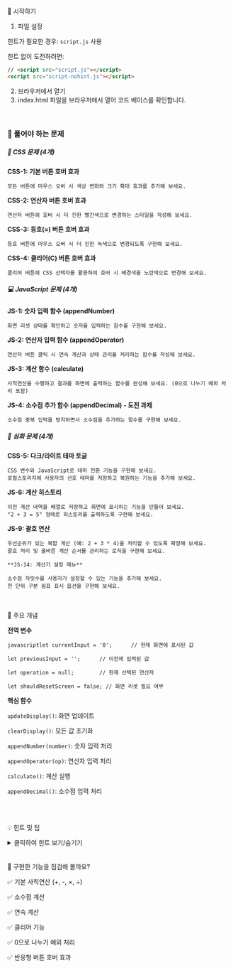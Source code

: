 
🚀 시작하기
1. 파일 설정

힌트가 필요한 경우: `script.js` 사용 

힌트 없이 도전하려면:

```html
// <script src="script.js"></script>
<script src="script-nohint.js"></script>
````

2. 브라우저에서 열기
3. index.html 파일을 브라우저에서 열어 코드 베이스를 확인합니다.

<br />

### 📝 풀어야 하는 문제

##### 🎨 CSS 문제 (4개)
**CSS-1: 기본 버튼 호버 효과**
```
모든 버튼에 마우스 오버 시 색상 변화와 크기 확대 효과를 추가해 보세요.
```

**CSS-2: 연산자 버튼 호버 효과**

```
연산자 버튼에 호버 시 더 진한 빨간색으로 변경하는 스타일을 작성해 보세요.
```

**CSS-3: 등호(=) 버튼 호버 효과**
```
등호 버튼에 마우스 오버 시 더 진한 녹색으로 변경되도록 구현해 보세요.
```

**CSS-4: 클리어(C) 버튼 호버 효과**
```
클리어 버튼에 CSS 선택자를 활용하여 호버 시 배경색을 노란색으로 변경해 보세요.
```

##### 💻 JavaScript 문제 (4개)

**JS-1: 숫자 입력 함수 (appendNumber)**
```
화면 리셋 상태를 확인하고 숫자를 입력하는 함수를 구현해 보세요.
```

**JS-2: 연산자 입력 함수 (appendOperator)**
```
연산자 버튼 클릭 시 연속 계산과 상태 관리를 처리하는 함수를 작성해 보세요.
```

**JS-3: 계산 함수 (calculate)**
```
사칙연산을 수행하고 결과를 화면에 출력하는 함수를 완성해 보세요. (0으로 나누기 예외 처리 포함)
```

**JS-4: 소수점 추가 함수 (appendDecimal) - 도전 과제**
```
소수점 중복 입력을 방지하면서 소수점을 추가하는 함수를 구현해 보세요.
```


##### 🚀 심화 문제 (4개)
**CSS-5: 다크/라이트 테마 토글**
```
CSS 변수와 JavaScript로 테마 전환 기능을 구현해 보세요.
로컬스토리지에 사용자의 선호 테마를 저장하고 복원하는 기능을 추가해 보세요.
```

**JS-6: 계산 히스토리**
```
이전 계산 내역을 배열로 저장하고 화면에 표시하는 기능을 만들어 보세요.
"2 + 3 = 5" 형태로 히스토리를 출력하도록 구현해 보세요.
```


**JS-9: 괄호 연산**
```
우선순위가 있는 복합 계산 (예: 2 + 3 * 4)을 처리할 수 있도록 확장해 보세요.
괄호 처리 및 올바른 계산 순서를 관리하는 로직을 구현해 보세요.
```
```
**JS-14: 계산기 설정 메뉴**

소수점 자릿수를 사용자가 설정할 수 있는 기능을 추가해 보세요.
천 단위 구분 쉼표 표시 옵션을 구현해 보세요.
```

<br />
<br />
🔧 주요 개념

**전역 변수**
```
javascriptlet currentInput = '0';      // 현재 화면에 표시된 값

let previousInput = '';      // 이전에 입력된 값

let operation = null;        // 현재 선택된 연산자

let shouldResetScreen = false; // 화면 리셋 필요 여부
```

**핵심 함수**

`updateDisplay()`: 화면 업데이트

`clearDisplay()`: 모든 값 초기화

`appendNumber(number)`: 숫자 입력 처리

`appendOperator(op)`: 연산자 입력 처리

`calculate()`: 계산 실행

`appendDecimal()`: 소수점 입력 처리

<br />
<br />

💡 힌트 및 팁

<details>
<summary>클릭하여 힌트 보기/숨기기</summary>
CSS 힌트

`:hover` 선택자를 사용해 마우스 오버 효과 구현

`transition` 속성으로 부드러운 애니메이션 효과

`transform: scale()` 로 크기 변화 효과


JavaScript 힌트

`parseFloat()`: 문자열을 숫자로 변환
`toString()`: 숫자를 문자열로 변환
`includes(): 문자열 포함 여부 확인
`switch` 문 또는 `if-else` 로 연산자별 분기 처리

심화 문제 힌트

테마 토글: `document.documentElement.style.setProperty()`, `localStorage.setItem()`

계산 히스토리: 배열 `push()`, `innerHTML` 또는 `appendChild()`

괄호 연산: `eval()` 함수 또는 수식 파싱 알고리즘

설정 메뉴: `toFixed()`, `toLocaleString()`, 이벤트 리스너

</details>

<br />
<br />
🎯 구현한 기능을 점검해 볼까요?


✅ 기본 사칙연산 (+, -, ×, ÷)

✅ 소수점 계산

✅ 연속 계산

✅ 클리어 기능

✅ 0으로 나누기 예외 처리

✅ 반응형 버튼 호버 효과

